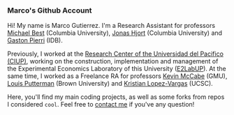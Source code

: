 ### Marco's Github Account

Hi! My name is Marco Gutierrez. I'm a Research Assistant for professors [Michael Best](https://econ.columbia.edu/econpeople/michael-best/) (Columbia University), [Jonas Hjort](https://sites.google.com/site/jonashjort/) (Columbia University) and [Gaston Pierri](https://gastonpierri.com/) (IDB).

Previously, I worked at the [Research Center of the Universidad del Pacifico (CIUP)](http://www.google.com/url?q=http%3A%2F%2Fwww.up.edu.pe%2Fen%2Fresearch-areas-centers%2Fciup%2FPaginas%2Fdefault.aspx&sa=D&sntz=1&usg=AFQjCNH73HZJ2zE67i59Rkj4tM9JZ1oi9g), working on the construction, implementation and management of the Experimental Economics Laboratory of this University ([E2LabUP](https://e2lab.up.edu.pe/)). At the same time, I worked as a Freelance RA for professors [Kevin McCabe](https://www.google.com/url?q=https%3A%2F%2Feconomics.gmu.edu%2Fpeople%2Fkmccabe&sa=D&sntz=1&usg=AFQjCNEuPbdIgo_YUxWv-1Sil04Faadgaw) (GMU), [Louis Putterman](https://www.brown.edu/academics/population-studies/people/person/louis-putterman) (Brown University) and [Kristian Lopez-Vargas](https://kmlv.github.io/) (UCSC).

Here, you'll find my main coding projects, as well as some forks from repos I considered `cool`. Feel free to [contact me](mailto:a20141676@pucp.edu.pe) if you've any question!
